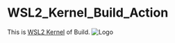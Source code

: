 # WSL2_Kernel_Build_Action

This is [WSL2 Kernel](https://github.com/microsoft/WSL2-Linux-Kernel) of Build.
![Logo](https://raw.githubusercontent.com/lurenjia534/WSL2_Kernel_Build_Action/main/Windows%20for%20Linux%20Kernel%20Build%20Logo.png)
